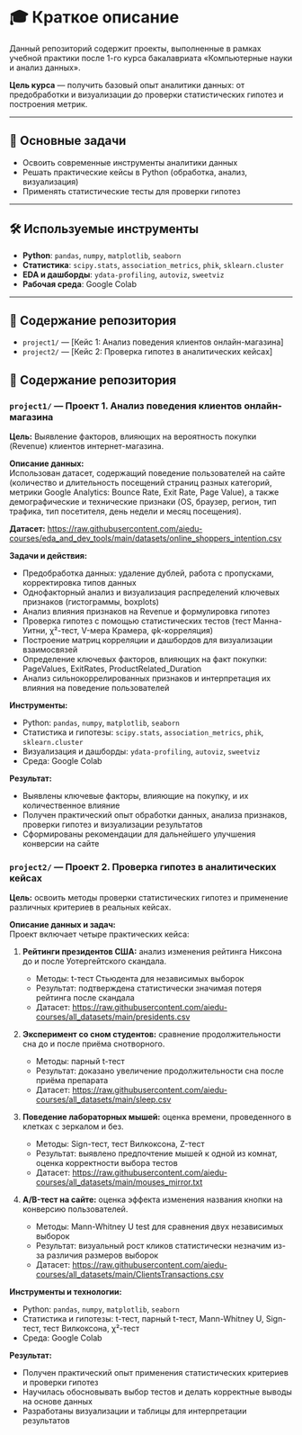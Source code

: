 # 🎓 Краткое описание

Данный репозиторий  содержит проекты, выполненные в рамках учебной практики после 1-го курса бакалавриата «Компьютерные науки и анализ данных».  

**Цель курса** — получить базовый опыт аналитики данных: от предобработки и визуализации до проверки статистических гипотез и построения метрик.

---

## 📌 Основные задачи
- Освоить современные инструменты аналитики данных  
- Решать практические кейсы в Python (обработка, анализ, визуализация)  
- Применять статистические тесты для проверки гипотез  

---

## 🛠 Используемые инструменты
- **Python**: `pandas`, `numpy`, `matplotlib`, `seaborn`  
- **Статистика**: `scipy.stats`, `association_metrics`, `phik`, `sklearn.cluster`  
- **EDA и дашборды**: `ydata-profiling`, `autoviz`, `sweetviz`  
- **Рабочая среда**: Google Colab  

---

## 📂 Содержание репозитория
- `project1/` — [Кейс 1: Анализ поведения клиентов онлайн-магазина]  
- `project2/` — [Кейс 2: Проверка гипотез в аналитических кейсах]  


## 📂 Содержание репозитория

### `project1/` — **Проект 1. Анализ поведения клиентов онлайн-магазина**  
**Цель:** Выявление факторов, влияющих на вероятность покупки (Revenue) клиентов интернет-магазина.

**Описание данных:**  
Использован датасет, содержащий поведение пользователей на сайте (количество и длительность посещений страниц разных категорий, метрики Google Analytics: Bounce Rate, Exit Rate, Page Value), а также демографические и технические признаки (OS, браузер, регион, тип трафика, тип посетителя, день недели и месяц посещения).

**Датасет:** https://raw.githubusercontent.com/aiedu-courses/eda_and_dev_tools/main/datasets/online_shoppers_intention.csv

**Задачи и действия:**  
- Предобработка данных: удаление дублей, работа с пропусками, корректировка типов данных  
- Однофакторный анализ и визуализация распределений ключевых признаков (гистограммы, boxplots)  
- Анализ влияния признаков на Revenue и формулировка гипотез  
- Проверка гипотез с помощью статистических тестов (тест Манна-Уитни, χ²-тест, V-мера Крамера, φk-корреляция)  
- Построение матриц корреляции и дашбордов для визуализации взаимосвязей  
- Определение ключевых факторов, влияющих на факт покупки: PageValues, ExitRates, ProductRelated_Duration  
- Анализ сильнокоррелированных признаков и интерпретация их влияния на поведение пользователей  

**Инструменты:**  
- Python: `pandas`, `numpy`, `matplotlib`, `seaborn`  
- Статистика и гипотезы: `scipy.stats`, `association_metrics`, `phik`, `sklearn.cluster`  
- Визуализация и дашборды: `ydata-profiling`, `autoviz`, `sweetviz`  
- Среда: Google Colab

**Результат:**  
- Выявлены ключевые факторы, влияющие на покупку, и их количественное влияние  
- Получен практический опыт обработки данных, анализа признаков, проверки гипотез и визуализации результатов  
- Сформированы рекомендации для дальнейшего улучшения конверсии на сайте


### `project2/` — **Проект 2. Проверка гипотез в аналитических кейсах**  
**Цель:** освоить методы проверки статистических гипотез и применение различных критериев в реальных кейсах.

**Описание данных и задач:**  
Проект включает четыре практических кейса:  
1. **Рейтинги президентов США:** анализ изменения рейтинга Никсона до и после Уотергейтского скандала.  
   - Методы: t-тест Стьюдента для независимых выборок  
   - Результат: подтверждена статистически значимая потеря рейтинга после скандала
   - Датасет: https://raw.githubusercontent.com/aiedu-courses/all_datasets/main/presidents.csv

2. **Эксперимент со сном студентов:** сравнение продолжительности сна до и после приёма снотворного.  
   - Методы: парный t-тест  
   - Результат: доказано увеличение продолжительности сна после приёма препарата
   - Датасет: https://raw.githubusercontent.com/aiedu-courses/all_datasets/main/sleep.csv

3. **Поведение лабораторных мышей:** оценка времени, проведенного в клетках с зеркалом и без.  
   - Методы: Sign-тест, тест Вилкоксона, Z-тест  
   - Результат: выявлено предпочтение мышей к одной из комнат, оценка корректности выбора тестов
   - Датасет: https://raw.githubusercontent.com/aiedu-courses/all_datasets/main/mouses_mirror.txt

4. **A/B-тест на сайте:** оценка эффекта изменения названия кнопки на конверсию пользователей.  
   - Методы: Mann-Whitney U test для сравнения двух независимых выборок  
   - Результат: визуальный рост кликов статистически незначим из-за различия размеров выборок
   - Датасет: https://raw.githubusercontent.com/aiedu-courses/all_datasets/main/ClientsTransactions.csv

**Инструменты и технологии:**  
- Python: `pandas`, `numpy`, `matplotlib`, `seaborn`  
- Статистика и гипотезы: t-тест, парный t-тест, Mann-Whitney U, Sign-тест, тест Вилкоксона, χ²-тест  
- Среда: Google Colab  

**Результат:**  
- Получен практический опыт применения статистических критериев и проверки гипотез  
- Научилась обосновывать выбор тестов и делать корректные выводы на основе данных  
- Разработаны визуализации и таблицы для интерпретации результатов
